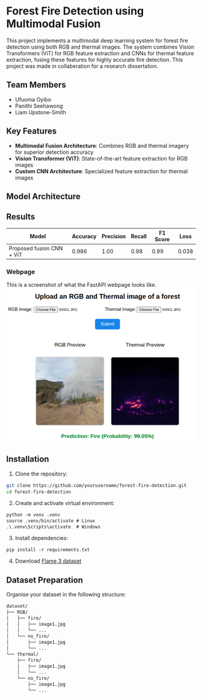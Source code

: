 # Forest Fire Detection using Multimodal Fusion

This project implements a multimodal deep learning system for forest fire detection using both RGB and thermal images. The system combines Vision Transformers (ViT) for RGB feature extraction and CNNs for thermal feature extraction, fusing these features for highly accurate fire detection.
This project was made in collaberation for a research dissertation.

## Team Members
-  Ufuoma Oyibo
- Panithi Seehawong
- Liam Upstone-Smith

## Key Features

- **Multimodal Fusion Architecture**: Combines RGB and thermal imagery for superior detection accuracy
- **Vision Transformer (ViT)**: State-of-the-art feature extraction for RGB images
- **Custom CNN Architecture**: Specialized feature extraction for thermal images

##  Model Architecture


## Results

| Model                     | Accuracy | Precision | Recall | F1 Score | Loss  |
|---------------------------|----------|-----------|--------|----------|-------|
| Proposed fusion CNN + ViT | 0.986    | 1.00      | 0.98   | 0.99     | 0.038 |

### Webpage
This is a screenshot of what the FastAPI webpage looks like.
<img src="images/Webpage_SS.png">

## Installation

1. Clone the repository:
```bash
git clone https://github.com/yourusername/forest-fire-detection.git
cd forest-fire-detection
```
2. Create and activate virtual environment:
```
python -m venv .venv
source .venv/bin/activate # Linux
.\.venv\Scripts\activate  # Windows
```
3. Install dependencies:
```
pip install -r requirements.txt
```
4. Download [Flame 3 dataset](https://www.kaggle.com/datasets/brycehopkins/flame-3-computer-vision-subset-sycan-marsh)

## Dataset Preparation
Organise your dataset in the following structure:
```
dataset/
├── RGB/
│   ├── fire/
│   │   ├── image1.jpg
│   │   └── ...
│   └── no_fire/
│       ├── image1.jpg
│       └── ...
└── thermal/
    ├── fire/
    │   ├── image1.jpg
    │   └── ...
    └── no_fire/
        ├── image1.jpg
        └── ...
```
